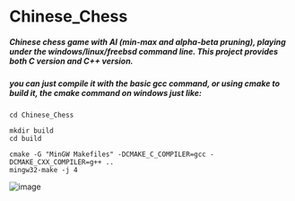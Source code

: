 # Chinese_Chess
##### Chinese chess game with AI (min-max and alpha-beta pruning), playing under the windows/linux/freebsd command line. This project provides both C version and C++ version.
##### you can just compile it with the basic gcc command, or using cmake to build it, the cmake command on windows just like:
```shell
cd Chinese_Chess

mkdir build
cd build

cmake -G "MinGW Makefiles" -DCMAKE_C_COMPILER=gcc -DCMAKE_CXX_COMPILER=g++ ..
mingw32-make -j 4
```

![image](https://github.com/user-attachments/assets/d6fa1a7b-2413-465b-8d61-b224a8967850)


